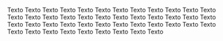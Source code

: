 Texto Texto Texto Texto Texto Texto Texto Texto Texto 
Texto Texto Texto Texto Texto Texto Texto Texto Texto 
Texto Texto Texto Texto Texto Texto Texto Texto Texto 
Texto Texto Texto Texto Texto Texto Texto Texto Texto 
Texto Texto Texto Texto Texto Texto Texto Texto Texto 